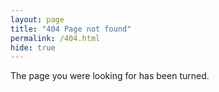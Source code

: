 ```yaml
---
layout: page
title: "404 Page not found"
permalink: /404.html
hide: true
---
```


The page you were looking for has been turned.
